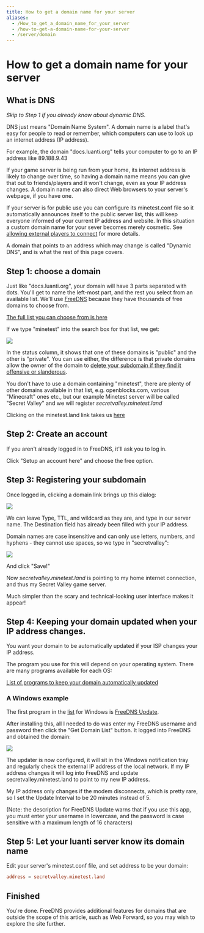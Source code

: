 ```yaml
---
title: How to get a domain name for your server
aliases:
  - /How_to_get_a_domain_name_for_your_server
  - /how-to-get-a-domain-name-for-your-server
  - /server/domain
---
```


# How to get a domain name for your server

## What is DNS

_Skip to Step 1 if you already know about dynamic DNS._

DNS just means "Domain Name System". A domain name is a label that's easy for people to read or remember, which computers can use to look up an internet address (IP address).

For example, the domain "docs.luanti.org" tells your computer to go to an IP address like 89.188.9.43

If your game server is being run from your home, its internet address is likely to change over time, so having a domain name means you can give that out to friends/players and it won't change, even as your IP address changes. A domain name can also direct Web browsers to your server's webpage, if you have one.

If your server is for public use you can configure its minetest.conf file so it automatically announces itself to the public server list, this will keep everyone informed of your current IP address and website. In this situation a custom domain name for your sever becomes merely cosmetic. See [allowing external players to connect](/setting-up-a-server/#allowing-external-players-to-connect) for more details.

A domain that points to an address which may change is called "Dynamic DNS", and is what the rest of this page covers.

## Step 1: choose a domain

Just like "docs.luanti.org", your domain will have 3 parts separated with dots. You'll get to name the left-most part, and the rest you select from an available list. We'll use [FreeDNS](https://freedns.afraid.org/) because they have thousands of free domains to choose from.

[The full list you can choose from is here](https://freedns.afraid.org/domain/registry/)

If we type "minetest" into the search box for that list, we get:

![](/images/how-to-get-a-domain-name-for-your-server/FreeDNS_SearchResults.png)

In the status column, it shows that one of these domains is "public" and the other is "private". You can use either, the difference is that private domains allow the owner of the domain to [delete your subdomain if they find it offensive or slanderous](https://freedns.afraid.org/queue/explanation.php).

You don't have to use a domain containing "minetest", there are plenty of other domains available in that list, e.g. openblocks.com, various "Minecraft" ones etc., but our example Minetest server will be called "Secret Valley" and we will register _secretvalley.minetest.land_

Clicking on the minetest.land link takes us [here](https://freedns.afraid.org/subdomain/edit.php?edit_domain_id=1245383)

## Step 2: Create an account

If you aren't already logged in to FreeDNS, it'll ask you to log in.

Click "Setup an account here" and choose the free option.

## Step 3: Registering your subdomain

Once logged in, clicking a domain link brings up this dialog:

![](/images/how-to-get-a-domain-name-for-your-server/FreeDNS_AddSubdomain_Dialog.png)

We can leave Type, TTL, and wildcard as they are, and type in our server name. The Destination field has already been filled with your IP address.

Domain names are case insensitive and can only use letters, numbers, and hyphens - they cannot use spaces, so we type in "secretvalley":

![](/images/how-to-get-a-domain-name-for-your-server/FreeDNS_SecretvalleyExample_Dialog.png)

And click "Save!"

Now _secretvalley.minetest.land_ is pointing to my home internet connection, and thus my Secret Valley game server.

Much simpler than the scary and technical-looking user interface makes it appear!

## Step 4: Keeping your domain updated when your IP address changes.

You want your domain to be automatically updated if your ISP changes your IP address.

The program you use for this will depend on your operating system. There are many programs available for each OS:

[List of programs to keep your domain automatically updated](https://freedns.afraid.org/scripts/freedns.clients.php)

### A Windows example

The first program in the [list](https://freedns.afraid.org/scripts/freedns.clients.php) for Windows is [FreeDNS Update](http://www.techknowpro.com/freedns/).

After installing this, all I needed to do was enter my FreeDNS username and password then click the "Get Domain List" button. It logged into FreeDNS and obtained the domain:

![](/images/how-to-get-a-domain-name-for-your-server/FreeDNS_WindowsUpdaterExample.png)

The updater is now configured, it will sit in the Windows notification tray and regularly check the external IP address of the local network. If my IP address changes it will log into FreeDNS and update secretvalley.minetest.land to point to my new IP address.

My IP address only changes if the modem disconnects, which is pretty rare, so I set the Update Interval to be 20 minutes instead of 5.

(Note: the description for FreeDNS Update warns that if you use this app, you must enter your username in lowercase, and the password is case sensitive with a maximum length of 16 characters)

## Step 5: Let your luanti server know its domain name

Edit your server's minetest.conf file, and set address to be your domain:

```conf
address = secretvalley.minetest.land
```

## Finished

You're done. FreeDNS provides additional features for domains that are outside the scope of this article, such as Web Forward, so you may wish to explore the site further.
